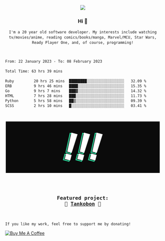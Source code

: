 <div align="center">
  <img src="https://media4.giphy.com/media/Nx0rz3jtxtEre/giphy.gif" width="auto" height="100px">
  <h3>Hi 👋</h3>
  <p><code>I'm a 20 year old software developer. My interests include watching tv/movies/anime, reading comics/books/manga, Marvel/MCU, Star Wars, Ready Player One, and, of course, programming!</code></p>
  <br>
</div>



```text
From: 22 January 2023 - To: 08 February 2023

Total Time: 63 hrs 39 mins

Ruby         20 hrs 25 mins  ████████░░░░░░░░░░░░░░░░░   32.09 %
ERB          9 hrs 46 mins   ████░░░░░░░░░░░░░░░░░░░░░   15.35 %
Go           9 hrs 7 mins    ███▓░░░░░░░░░░░░░░░░░░░░░   14.32 %
HTML         7 hrs 28 mins   ███░░░░░░░░░░░░░░░░░░░░░░   11.73 %
Python       5 hrs 58 mins   ██▒░░░░░░░░░░░░░░░░░░░░░░   09.39 %
SCSS         2 hrs 10 mins   █░░░░░░░░░░░░░░░░░░░░░░░░   03.41 %
```



<pre>
  <p align="center"><a href="https://tankobon.fly.dev"><img src="https://github.com/crxssed7/tankobon/raw/master/brand/header.png?raw=true" width="500px" height="auto" /></a></p>
  <h3 align="center"> Featured project: <br>📖 <a href="https://tankobon.fly.dev">Tankobon</a> 📖</h3>
</pre>

`If you like my work, feel free to support me by donating!`

<a href="https://www.buymeacoffee.com/crxssed" target="_blank"><img src="https://cdn.buymeacoffee.com/buttons/v2/default-yellow.png" alt="Buy Me A Coffee" style="height: 60px !important;width: 217px !important;" ></a>
